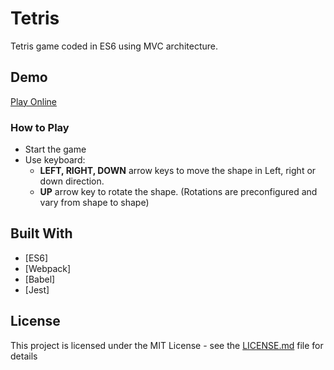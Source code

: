# Tetris

Tetris game coded in ES6 using MVC architecture.

## Demo

[Play Online](https://mis1.github.io/tetris/)

### How to Play

* Start the game
* Use keyboard:
    * **LEFT, RIGHT, DOWN** arrow keys to move the shape in Left, right or down direction.
    * **UP** arrow key to rotate the shape. (Rotations are preconfigured and vary from shape to shape)


## Built With

* [ES6]
* [Webpack]
* [Babel]
* [Jest]

## License

This project is licensed under the MIT License - see the [LICENSE.md](LICENSE.md) file for details


